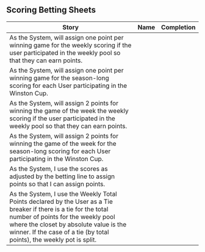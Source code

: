 ## Scoring Betting Sheets
|Story|Name|Completion|
|---|---|---|
|As the System, will assign one point per winning game for the weekly scoring if the user participated in the weekly pool so that they can earn points.|||
|As the System, will assign one point per winning game for the season-long scoring for each User participating in the Winston Cup.|||
|As the System, will assign 2 points for winning the game of the week the weekly scoring if the user participated in the weekly pool so that they can earn points.|||
|As the System, will assign 2 points for winning the game of the week for the season-long scoring for each User participating in the Winston Cup.|||
|As the System, I use the scores as adjusted by the betting line to assign points so that I can assign points.|||
|As the System, I use the Weekly Total Points declared by the User as a Tie breaker if there is a tie for the total number of points for the weekly pool where the closet by absolute value is the winner.  If the case of a tie (by total points), the weekly pot is split.|||
